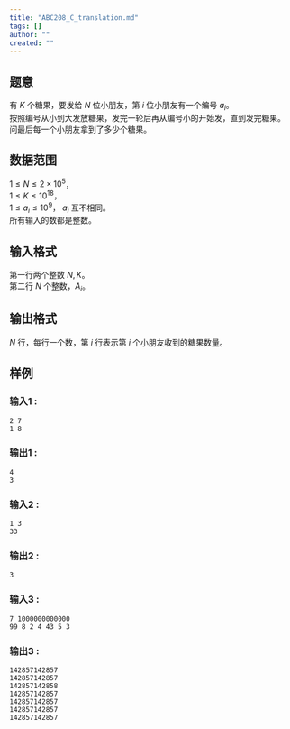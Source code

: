 ```yaml
---
title: "ABC208_C_translation.md"
tags: []
author: ""
created: ""
---
```


## 题意  

有 $K$ 个糖果，要发给 $N$ 位小朋友，第 $i$ 位小朋友有一个编号 $a_i$。       
按照编号从小到大发放糖果，发完一轮后再从编号小的开始发，直到发完糖果。     
问最后每一个小朋友拿到了多少个糖果。        

## 数据范围

$1\le N\le 2\times 10^5$，                     
$1\le K\le 10^{18}$，     
$1\le a_i \le 10^9$，
$a_i$ 互不相同。                              
所有输入的数都是整数。  

## 输入格式

第一行两个整数 $N,K$。        
第二行 $N$ 个整数，$A_i$。  
          
## 输出格式

$N$ 行，每行一个数，第 $i$ 行表示第 $i$ 个小朋友收到的糖果数量。    

## 样例

### 输入1 :
```
2 7
1 8
```

### 输出1 :
```
4
3
```

### 输入2 :
```
1 3
33

```

### 输出2 :
```
3
```

### 输入3 :
```
7 1000000000000
99 8 2 4 43 5 3
```

### 输出3 :
```
142857142857
142857142857
142857142858
142857142857
142857142857
142857142857
142857142857
```

